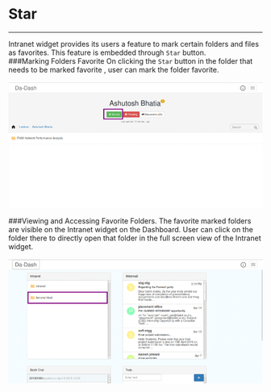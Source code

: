 # Star


---

Intranet widget provides its users a feature to mark certain folders and files as favorites. This feature is embedded  through `Star` button. <br/>
###Marking Folders Favorite
On clicking the `Star` button in the folder that needs to be marked favorite , user can mark the folder favorite.<br/> 
<br/>
![](st2.png)

###Viewing and Accessing Favorite Folders.
The favorite marked folders are visible on the Intranet widget on the Dashboard. User can click on the folder there to directly open that folder in the full screen view of the Intranet widget.
<br/><br/>
![](s2.png)
